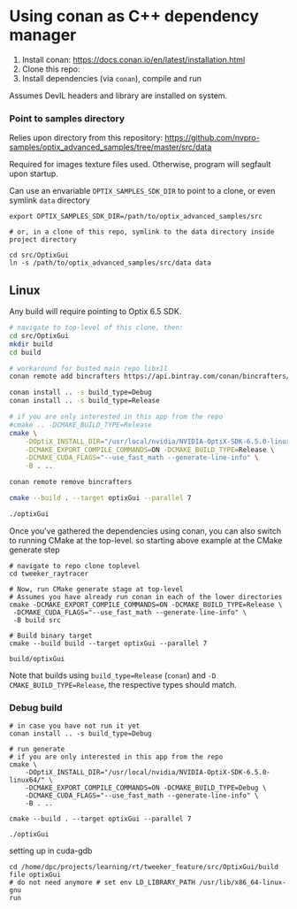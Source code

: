 Using conan as C++ dependency manager
=====================================

1.	Install conan: https://docs.conan.io/en/latest/installation.html
2.	Clone this repo:
3.	Install dependencies (via `conan`), compile and run

Assumes DevIL headers and library are installed on system.

### Point to samples directory

Relies upon directory from this repository: https://github.com/nvpro-samples/optix_advanced_samples/tree/master/src/data

Required for images texture files used. Otherwise, program will segfault upon startup.

Can use an envariable `OPTIX_SAMPLES_SDK_DIR` to point to a clone, or even symlink `data` directory

```shell
export OPTIX_SAMPLES_SDK_DIR=/path/to/optix_advanced_samples/src

# or, in a clone of this repo, symlink to the data directory inside project directory

cd src/OptixGui
ln -s /path/to/optix_advanced_samples/src/data data
```

Linux
-----

Any build will require pointing to Optix 6.5 SDK.

```bash
# navigate to top-level of this clone, then:
cd src/OptixGui
mkdir build
cd build

# workaround for busted main repo libx11
conan remote add bincrafters https://api.bintray.com/conan/bincrafters/public-conan | true

conan install .. -s build_type=Debug
conan install .. -s build_type=Release

# if you are only interested in this app from the repo
#cmake .. -DCMAKE_BUILD_TYPE=Release
cmake \
    -DOptiX_INSTALL_DIR="/usr/local/nvidia/NVIDIA-OptiX-SDK-6.5.0-linux64/" \
    -DCMAKE_EXPORT_COMPILE_COMMANDS=ON -DCMAKE_BUILD_TYPE=Release \
    -DCMAKE_CUDA_FLAGS="--use_fast_math --generate-line-info" \
    -B . ..

conan remote remove bincrafters

cmake --build . --target optixGui --parallel 7

./optixGui
```

Once you've gathered the dependencies using conan, you can also switch to running CMake at the top-level. so starting above example at the CMake generate step

```shell
# navigate to repo clone toplevel
cd tweeker_raytracer

# Now, run CMake generate stage at top-level
# Assumes you have already run conan in each of the lower directories
cmake -DCMAKE_EXPORT_COMPILE_COMMANDS=ON -DCMAKE_BUILD_TYPE=Release \
 -DCMAKE_CUDA_FLAGS="--use_fast_math --generate-line-info" \
 -B build src

# Build binary target
cmake --build build --target optixGui --parallel 7

build/optixGui
```

Note that builds using `build_type=Release` (`conan`) and `-D CMAKE_BUILD_TYPE=Release`, the respective types should match.

### Debug build

```
# in case you have not run it yet
conan install .. -s build_type=Debug

# run generate
# if you are only interested in this app from the repo
cmake \
    -DOptiX_INSTALL_DIR="/usr/local/nvidia/NVIDIA-OptiX-SDK-6.5.0-linux64/" \
    -DCMAKE_EXPORT_COMPILE_COMMANDS=ON -DCMAKE_BUILD_TYPE=Debug \
    -DCMAKE_CUDA_FLAGS="--use_fast_math --generate-line-info" \
    -B . ..

cmake --build . --target optixGui --parallel 7

./optixGui

```

setting up in cuda-gdb

```shell
cd /home/dpc/projects/learning/rt/tweeker_feature/src/OptixGui/build
file optixGui
# do not need anymore # set env LD_LIBRARY_PATH /usr/lib/x86_64-linux-gnu
run
```
